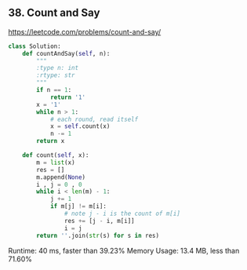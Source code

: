 ## 38. Count and Say

https://leetcode.com/problems/count-and-say/


```python
class Solution:
    def countAndSay(self, n):
        """
        :type n: int
        :rtype: str
        """
        if n == 1:
            return '1'
        x = '1'
        while n > 1:
            # each round, read itself
            x = self.count(x)
            n -= 1
        return x

    def count(self, x):
        m = list(x)
        res = []
        m.append(None)
        i , j = 0 , 0
        while i < len(m) - 1:
            j += 1
            if m[j] != m[i]:
                # note j - i is the count of m[i]
                res += [j - i, m[i]]
                i = j
        return ''.join(str(s) for s in res)
```

Runtime: 40 ms, faster than 39.23%
Memory Usage: 13.4 MB, less than 71.60%